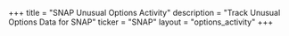 +++
title = "SNAP Unusual Options Activity"
description = "Track Unusual Options Data for SNAP"
ticker = "SNAP"
layout = "options_activity"
+++

